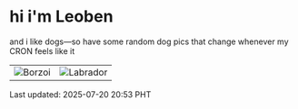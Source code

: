 # hi i'm Leoben

and i like dogs—so have some random dog pics that change whenever my CRON feels like it

|  |  |
|--------|----------|
| ![Borzoi](https://random-dog-vercel.vercel.app/api/random-borzoi?v=1753016028) | ![Labrador](https://random-dog-vercel.vercel.app/api/random-labrador?v=1753016028) |

Last updated: 2025-07-20 20:53 PHT
